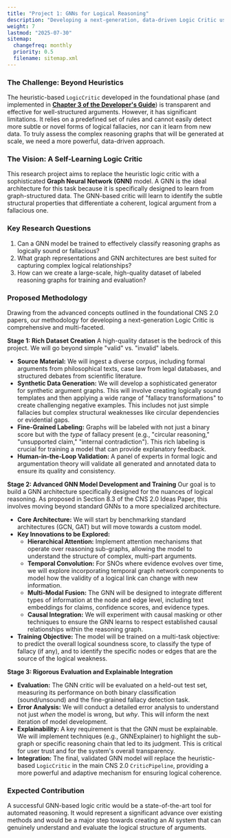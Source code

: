 ```yaml
---
title: "Project 1: GNNs for Logical Reasoning"
description: "Developing a next-generation, data-driven Logic Critic using Graph Neural Networks to assess the structural integrity of arguments."
weight: 7
lastmod: "2025-07-30"
sitemap:
  changefreq: monthly
  priority: 0.5
  filename: sitemap.xml
---
```


### The Challenge: Beyond Heuristics

The heuristic-based `LogicCritic` developed in the foundational phase (and implemented in **[Chapter 3 of the Developer's Guide](/guides/building-cns-2.0-developers-guide/chapter-3-critic-pipeline/)**) is transparent and effective for well-structured arguments. However, it has significant limitations. It relies on a predefined set of rules and cannot easily detect more subtle or novel forms of logical fallacies, nor can it learn from new data. To truly assess the complex reasoning graphs that will be generated at scale, we need a more powerful, data-driven approach.

### The Vision: A Self-Learning Logic Critic

This research project aims to replace the heuristic logic critic with a sophisticated **Graph Neural Network (GNN)** model. A GNN is the ideal architecture for this task because it is specifically designed to learn from graph-structured data. The GNN-based critic will learn to identify the subtle structural properties that differentiate a coherent, logical argument from a fallacious one.

### Key Research Questions

1.  Can a GNN model be trained to effectively classify reasoning graphs as logically sound or fallacious?
2.  What graph representations and GNN architectures are best suited for capturing complex logical relationships?
3.  How can we create a large-scale, high-quality dataset of labeled reasoning graphs for training and evaluation?

### Proposed Methodology

Drawing from the advanced concepts outlined in the foundational CNS 2.0 papers, our methodology for developing a next-generation Logic Critic is comprehensive and multi-faceted.

**Stage 1: Rich Dataset Creation**
A high-quality dataset is the bedrock of this project. We will go beyond simple "valid" vs. "invalid" labels.
-   **Source Material:** We will ingest a diverse corpus, including formal arguments from philosophical texts, case law from legal databases, and structured debates from scientific literature.
-   **Synthetic Data Generation:** We will develop a sophisticated generator for synthetic argument graphs. This will involve creating logically sound templates and then applying a wide range of "fallacy transformations" to create challenging negative examples. This includes not just simple fallacies but complex structural weaknesses like circular dependencies or evidential gaps.
-   **Fine-Grained Labeling:** Graphs will be labeled with not just a binary score but with the *type* of fallacy present (e.g., "circular reasoning," "unsupported claim," "internal contradiction"). This rich labeling is crucial for training a model that can provide explanatory feedback.
-   **Human-in-the-Loop Validation:** A panel of experts in formal logic and argumentation theory will validate all generated and annotated data to ensure its quality and consistency.

**Stage 2: Advanced GNN Model Development and Training**
Our goal is to build a GNN architecture specifically designed for the nuances of logical reasoning. As proposed in Section 8.3 of the CNS 2.0 Ideas Paper, this involves moving beyond standard GNNs to a more specialized architecture.
-   **Core Architecture:** We will start by benchmarking standard architectures (GCN, GAT) but will move towards a custom model.
-   **Key Innovations to be Explored:**
    -   **Hierarchical Attention:** Implement attention mechanisms that operate over reasoning sub-graphs, allowing the model to understand the structure of complex, multi-part arguments.
    -   **Temporal Convolution:** For SNOs where evidence evolves over time, we will explore incorporating temporal graph network components to model how the validity of a logical link can change with new information.
    -   **Multi-Modal Fusion:** The GNN will be designed to integrate different types of information at the node and edge level, including text embeddings for claims, confidence scores, and evidence types.
    -   **Causal Integration:** We will experiment with causal masking or other techniques to ensure the GNN learns to respect established causal relationships within the reasoning graph.
-   **Training Objective:** The model will be trained on a multi-task objective: to predict the overall logical soundness score, to classify the type of fallacy (if any), and to identify the specific nodes or edges that are the source of the logical weakness.

**Stage 3: Rigorous Evaluation and Explainable Integration**
-   **Evaluation:** The GNN critic will be evaluated on a held-out test set, measuring its performance on both binary classification (sound/unsound) and the fine-grained fallacy detection task.
-   **Error Analysis:** We will conduct a detailed error analysis to understand not just *when* the model is wrong, but *why*. This will inform the next iteration of model development.
-   **Explainability:** A key requirement is that the GNN must be explainable. We will implement techniques (e.g., GNNExplainer) to highlight the sub-graph or specific reasoning chain that led to its judgment. This is critical for user trust and for the system's overall transparency.
-   **Integration:** The final, validated GNN model will replace the heuristic-based `LogicCritic` in the main CNS 2.0 `CriticPipeline`, providing a more powerful and adaptive mechanism for ensuring logical coherence.

### Expected Contribution

A successful GNN-based logic critic would be a state-of-the-art tool for automated reasoning. It would represent a significant advance over existing methods and would be a major step towards creating an AI system that can genuinely understand and evaluate the logical structure of arguments.

